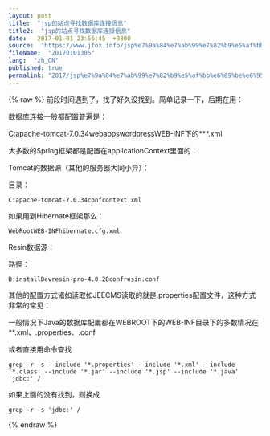 ```yaml
---
layout: post
title:  "jsp的站点寻找数据库连接信息"
title2:  "jsp的站点寻找数据库连接信息"
date:   2017-01-01 23:56:45  +0800
source:  "https://www.jfox.info/jsp%e7%9a%84%e7%ab%99%e7%82%b9%e5%af%bb%e6%89%be%e6%95%b0%e6%8d%ae%e5%ba%93%e8%bf%9e%e6%8e%a5%e4%bf%a1%e6%81%af.html"
fileName:  "20170101305"
lang:  "zh_CN"
published: true
permalink: "2017/jsp%e7%9a%84%e7%ab%99%e7%82%b9%e5%af%bb%e6%89%be%e6%95%b0%e6%8d%ae%e5%ba%93%e8%bf%9e%e6%8e%a5%e4%bf%a1%e6%81%af.html"
---
```

{% raw %}
前段时间遇到了，找了好久没找到。简单记录一下，后期在用：

数据库连接一般都配置普遍是：

C:apache-tomcat-7.0.34webappswordpressWEB-INF下的***.xml

大多数的Spring框架都是配置在applicationContext里面的：

Tomcat的数据源（其他的服务器大同小异）：

目录：

    C:apache-tomcat-7.0.34confcontext.xml

如果用到Hibernate框架那么：

    WebRootWEB-INFhibernate.cfg.xml

Resin数据源：

路径：

    D:installDevresin-pro-4.0.28confresin.conf

其他的配置方式诸如读取如JEECMS读取的就是.properties配置文件，这种方式非常的常见：

一般情况下Java的数据库配置都在WEBROOT下的WEB-INF目录下的多数情况在**.xml、.properties、.conf

或者直接用命令查找

    grep -r -s --include '*.properties' --include '*.xml' --include '*.class' --include '*.jar' --include '*.jsp' --include '*.java' 'jdbc:' /

如果上面的没有找到，则换成

    grep -r -s 'jdbc:' /
{% endraw %}